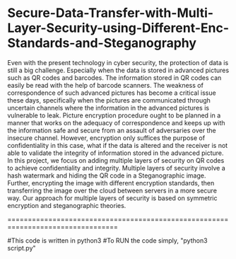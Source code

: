 # Secure-Data-Transfer-with-Multi-Layer-Security-using-Different-Enc-Standards-and-Steganography
Even with the present technology in cyber security, the protection of data is still a big challenge. Especially when the data is stored in advanced pictures such as QR codes and barcodes. The information stored in QR codes can easily be read with the help of barcode scanners. The weakness of correspondence of such advanced pictures has become a critical issue these days, specifically when the pictures are communicated through uncertain channels where the information in the advanced pictures is vulnerable to leak. Picture encryption procedure ought to be planned in a manner that works on the adequacy of correspondence and keeps up with the information safe and secure from an assault of adversaries over the insecure channel. However, encryption only suffices the purpose of confidentiality in this case, what if the data is altered and the receiver is not able to validate the integrity of information stored in the advanced picture.
In this project, we focus on adding multiple layers of security on QR codes to achieve confidentiality and integrity. Multiple layers of security involve a hash watermark and hiding the QR code in a Steganographic image. Further, encrypting the image with different encryption standards, then transferring the image over the cloud between servers in a more secure way. Our approach for multiple layers of security is based on symmetric encryption and steganographic theories.

=================================================================================

#This code is written in python3 
#To RUN the code simply, "python3 script.py" 
